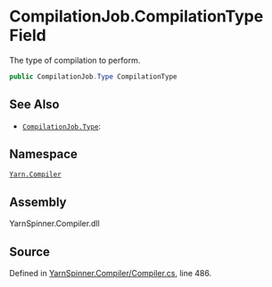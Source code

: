 <!-- This file was generated by a tool. Do not edit this file by hand. -->

# CompilationJob.CompilationType Field

The type of compilation to perform.


```csharp
public CompilationJob.Type CompilationType
```



## See Also
* [`CompilationJob.Type`](/api/csharp/yarn.compiler/compilationjob.type.md): 
## Namespace
[`Yarn.Compiler`](/api/csharp/yarn.compiler/README.md)

## Assembly
YarnSpinner.Compiler.dll

## Source
Defined in [YarnSpinner.Compiler/Compiler.cs](https://github.com/YarnSpinnerTool/YarnSpinner//blob/develop/YarnSpinner.Compiler/Compiler.cs#L486), line 486.
